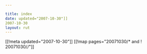 ```yaml
---

title: index
date: updated="2007-10-30"]]
2007-10-30
layout: rut
---
```


[[!meta updated="2007-10-30"]]
[[!map pages="20071030/* and ! 20071030/*/*"]]
